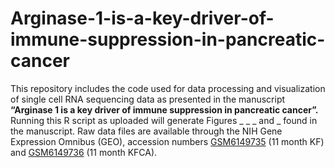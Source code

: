 # Arginase-1-is-a-key-driver-of-immune-suppression-in-pancreatic-cancer
This repository includes the code used for data processing and visualization of single cell RNA sequencing data as presented in the manuscript **“Arginase 1 is a key driver of immune suppression in pancreatic cancer”.** Running this R script as uploaded will generate Figures _ _ _ and _ found in the manuscript. Raw data files are available through the NIH Gene Expression Omnibus (GEO), accession numbers [GSM6149735](https://www.ncbi.nlm.nih.gov/geo/query/acc.cgi?acc=GSE203016) (11 month KF) and [GSM6149736](https://www.ncbi.nlm.nih.gov/geo/query/acc.cgi?acc=GSM6149736) (11 month KFCA).
